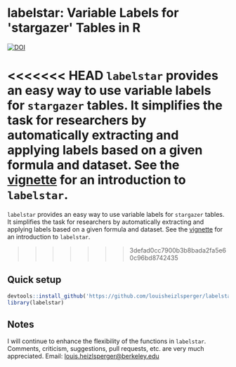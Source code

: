 # labelstar: Variable Labels for 'stargazer' Tables in R

[![DOI](https://zenodo.org/badge/DOI/10.5281/zenodo.3836857.svg)](https://doi.org/10.5281/zenodo.3836857)

<<<<<<< HEAD
`labelstar` provides an easy way to use variable labels for `stargazer` tables. It simplifies the task for researchers by automatically extracting and applying labels based on a given formula and dataset. See the [vignette](https://htmlpreview.github.io/?https://github.com/louisheizlsperger/labelstar/blob/master/doc/labelstar.html) for an introduction to `labelstar`.
=======
`labelstar` provides an easy way to use variable labels for `stargazer` tables. It simplifies the task for researchers by automatically extracting and applying labels based on a given formula and dataset. See the [vignette](https://htmlpreview.github.io/?https://github.com/louisheizlsperger/labelstar/blob/main/doc/starbility.html) for an introduction to `labelstar`.
>>>>>>> 3defad0cc7900b3b8bada2fa5e60c96bd8742435

## Quick setup

```r
devtools::install_github('https://github.com/louisheizlsperger/labelstar')
library(labelstar)
```

## Notes
I will continue to enhance the flexibility of the functions in ```labelstar```.
Comments, criticism, suggestions, pull requests, etc. are very much appreciated. Email: louis.heizlsperger@berkeley.edu
